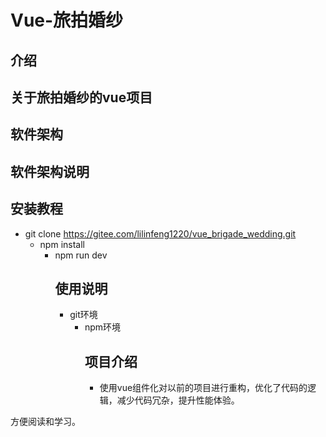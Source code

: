 # Vue-旅拍婚纱
## 介绍
## 关于旅拍婚纱的vue项目

## 软件架构
## 软件架构说明

##  安装教程

- git clone https://gitee.com/lilinfeng1220/vue_brigade_wedding.git
  - npm install
    - npm run dev
      ## 使用说明
      - git环境
        - npm环境
          ##  项目介绍
          - 使用vue组件化对以前的项目进行重构，优化了代码的逻辑，减少代码冗杂，提升性能体验。

方便阅读和学习。